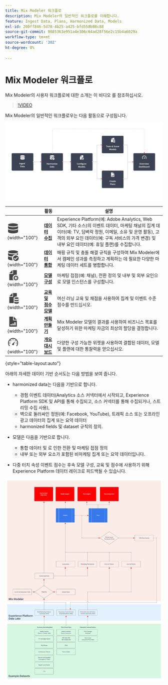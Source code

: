 ```yaml
---
title: Mix Modeler 워크플로
description: Mix Modeler의 일반적인 워크플로를 이해합니다.
feature: Ingest Data, Plans, Harmonized Data, Models
exl-id: 200ff846-5d78-4b25-a425-bfd558b88c88
source-git-commit: 9085363e951a4e306c64ad28f56e2c15b4a6029a
workflow-type: tm+mt
source-wordcount: '302'
ht-degree: 0%

---
```


# Mix Modeler 워크플로

Mix Modeler의 사용자 워크플로에 대한 소개는 이 비디오 를 참조하십시오.

>[!VIDEO](https://video.tv.adobe.com/v/3424854/?learn=on)


Mix Modeler의 일반적인 워크플로우는 다음 활동으로 구성됩니다.

![대체 텍스트](/help/assets//ApplicationWorkflow.svg)

|  | 활동 | 설명 |
|---|---|---|
| ![데이터](/help/assets//icons/Data.svg){width="100"} | [**데이터 수집**](../ingest-data/overview.md) | Experience Platform(예: Adobe Analytics, Web SDK, 기타 소스)의 이벤트 데이터, 마케팅 채널의 집계 데이터(예: TV, 담벼락 정원, 이메일, 소유 및 운영 활동), 고객의 외부 요인 데이터(예: 구독 서비스의 가격 변경) 및 내부 요인 데이터(예: 휴일 플랜)를 수집합니다. |
| ![DataCheck](/help/assets//icons/DataCheck.svg){width="100"} | [**데이터 통합**](../harmonize-data/overview.md) | 매핑 규칙 및 충돌 해결 규칙을 구성하여 Mix Modeler에서 캠페인 성과를 측정하고 계획하는 데 필요한 다양한 마케팅 데이터 세트를 병합합니다. |
| ![FileConfig](/help/assets//icons/FileGear.svg){width="100"} | [**모델 구성**](../models/create.md) | 마케팅 접점(예: 채널), 전환 정의 및 내부 및 외부 요인으로 모델 인스턴스를 구성합니다. |
| ![파일 데이터](/help/assets//icons/FileData.svg){width="100"} | [**교육 및 점수 모델**](../models/overview.md) | 머신 러닝 교육 및 채점을 사용하여 집계 및 이벤트 수준 점수를 만드십시오. |
| ![파일 차트](/help/assets//icons/FileChart.svg){width="100"} | [**계획 만들기**](../plans/overview.md) | Mix Modeler 모델의 결과를 사용하여 비즈니스 목표를 달성하기 위한 마케팅 자금의 최상의 할당을 결정합니다. |
| ![대시보드](/help/assets//icons/Dashboard.svg){width="100"} | [**개요 대시보드**](../dashboard/overview.md) | 다양한 구성 가능한 위젯을 사용하여 결합된 데이터, 모델 및 플랜에 대한 통찰력을 얻으십시오. |

{style="table-layout:auto"}

아래의 자세한 데이터 기반 순서도는 다음 방법을 보여 줍니다.

* harmonized data는 다음을 기반으로 합니다.

   * 경험 이벤트 데이터(Analytics 소스 커넥터에서 시작되고, Experience Platform SDK 및 API를 통해 수집되고, 소스 커넥터를 통해 수집되거나, 스트리밍 수집 사용),
   * 벽으로 둘러싸인 정원(예: Facebook, YouTube), 트래픽 소스 또는 오프라인 광고 데이터의 집계 또는 요약 데이터
   * harmonized fields 및 dataset 규칙의 정의.

* 모델은 다음을 기반으로 합니다.

   * 통합 데이터 및 로 인한 전환 및 마케팅 접점 정의
   * 내부 또는 외부 요소가 포함된 비마케팅 집계 또는 요약 데이터입니다.

* 다중 터치 속성 이벤트 점수는 후속 모델 구성, 교육 및 점수에 사용하기 위해 Experience Platform 데이터 레이크로 피드백될 수 있습니다.

![전체 워크플로](/help/assets//comprehensive-workflow.svg)
